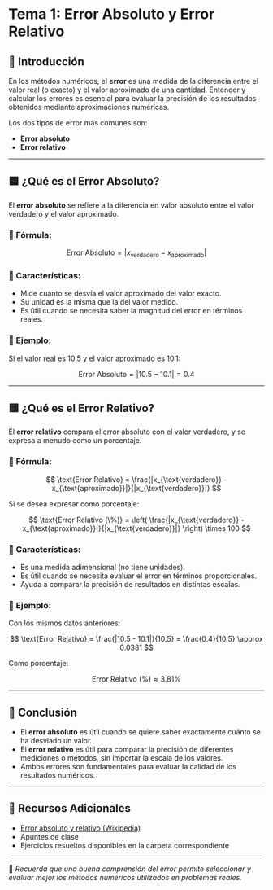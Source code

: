 # Tema 1: Error Absoluto y Error Relativo

## 📘 Introducción

En los métodos numéricos, el **error** es una medida de la diferencia entre el valor real (o exacto) y el valor aproximado de una cantidad. Entender y calcular los errores es esencial para evaluar la precisión de los resultados obtenidos mediante aproximaciones numéricas.

Los dos tipos de error más comunes son:

- **Error absoluto**
- **Error relativo**

---

## 🟦 ¿Qué es el Error Absoluto?

El **error absoluto** se refiere a la diferencia en valor absoluto entre el valor verdadero y el valor aproximado.

### 🔹 Fórmula:

$$
\text{Error Absoluto} = |x_{\text{verdadero}} - x_{\text{aproximado}}|
$$

### 🔹 Características:
- Mide cuánto se desvía el valor aproximado del valor exacto.
- Su unidad es la misma que la del valor medido.
- Es útil cuando se necesita saber la magnitud del error en términos reales.

### 🔹 Ejemplo:

Si el valor real es $10.5$ y el valor aproximado es $10.1$:

$$
\text{Error Absoluto} = |10.5 - 10.1| = 0.4
$$

---

## 🟨 ¿Qué es el Error Relativo?

El **error relativo** compara el error absoluto con el valor verdadero, y se expresa a menudo como un porcentaje.

### 🔹 Fórmula:

$$
\text{Error Relativo} = \frac{|x_{\text{verdadero}} - x_{\text{aproximado}}|}{|x_{\text{verdadero}}|}
$$

Si se desea expresar como porcentaje:

$$
\text{Error Relativo (\%)} = \left( \frac{|x_{\text{verdadero}} - x_{\text{aproximado}}|}{|x_{\text{verdadero}}|} \right) \times 100
$$

### 🔹 Características:
- Es una medida adimensional (no tiene unidades).
- Es útil cuando se necesita evaluar el error en términos proporcionales.
- Ayuda a comparar la precisión de resultados en distintas escalas.

### 🔹 Ejemplo:

Con los mismos datos anteriores:

$$
\text{Error Relativo} = \frac{|10.5 - 10.1|}{10.5} = \frac{0.4}{10.5} \approx 0.0381
$$

Como porcentaje:

$$
\text{Error Relativo (\%)} \approx 3.81\%
$$

---

## 📝 Conclusión

- El **error absoluto** es útil cuando se quiere saber exactamente cuánto se ha desviado un valor.
- El **error relativo** es útil para comparar la precisión de diferentes mediciones o métodos, sin importar la escala de los valores.
- Ambos errores son fundamentales para evaluar la calidad de los resultados numéricos.

---

## 🔗 Recursos Adicionales

- [Error absoluto y relativo (Wikipedia)](https://es.wikipedia.org/wiki/Error_absoluto_y_relativo)
- Apuntes de clase
- Ejercicios resueltos disponibles en la carpeta correspondiente

---

📌 *Recuerda que una buena comprensión del error permite seleccionar y evaluar mejor los métodos numéricos utilizados en problemas reales.*

